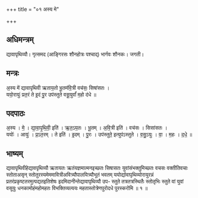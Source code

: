 +++
title = "०१ अस्य मे"

+++
## अधिमन्त्रम्
द्यावापृथिव्यौ। गृत्समद (आङ्गिरसः शौनहोत्रः पश्चाद्) भार्गवः शौनकः। जगती।

## मन्त्रः
अ॒स्य मे॑ द्यावापृथिवी ऋताय॒तो भू॒तम॑वि॒त्री वच॑सः॒ सिषा॑सतः ।  
ययो॒रायुः॑ प्रत॒रं ते इ॒दं पु॒र उप॑स्तुते वसू॒युर्वां॑ म॒हो द॑धे ॥

## पदपाठः
अ॒स्य । मे॒ । द्या॒वा॒पृ॒थि॒वी॒ इति॑ । ऋ॒त॒ऽय॒तः । भू॒तम् । अ॒वि॒त्री इति॑ । वच॑सः । सिसा॑सतः ।  
ययोः॑ । आयुः॑ । प्र॒ऽत॒रम् । ते इति॑ । इ॒दम् । पु॒रः । उप॑स्तुते॒ इत्युप॑ऽस्तुते । व॒सु॒ऽयुः । वा॒ । म॒हः । द॒धे॒ ॥

## भाष्यम्
द्यावापृथिवीहेद्यावपृथिव्यौ ऋतायतः ऋतंयज्ञमात्मनइच्छतः सिषासतः युवांसंभक्तुमिच्छतः वचसः वक्तीतिवचाः स्तोताअसृन् स्तोतुरस्यमेममावित्रीअवित्र्यौपालयित्र्यौभूतं भवतम् ययोर्द्यावापृथिव्योरायुरन्नं प्रतरंप्रकृष्टतरमुत्पद्यतइतिशेषः इदमिदानीन्तेद्यावापृथिव्यौ उप- स्तुते तत्रतत्रस्थितैः स्तोतृभिः स्तुते वां युवां वसूयुः धनकामोहंमहोमहतः विभक्तिव्यत्ययः महतास्तोत्रेणपुरोदधे पुरस्करोमि ॥ १ ॥
